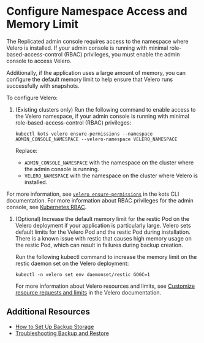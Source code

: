 # Configure Namespace Access and Memory Limit

The Replicated admin console requires access to the namespace where Velero is installed. If your admin console is running with minimal role-based-access-control (RBAC) privileges, you must enable the admin console to access Velero.

Additionally, if the application uses a large amount of memory, you can configure the default memory limit to help ensure that Velero runs successfully with snapshots.

To configure Velero:

1. (Existing clusters only) Run the following command to enable access to the Velero namespace, if your admin console is running with minimal role-based-access-control (RBAC) privileges:

   ```
   kubectl kots velero ensure-permissions --namespace ADMIN_CONSOLE_NAMESPACE --velero-namespace VELERO_NAMESPACE
   ```
   Replace:
   * `ADMIN_CONSOLE_NAMESPACE` with the namespace on the cluster where the admin console is running.
   * `VELERO_NAMESPACE` with the namespace on the cluster where Velero is installed.

  For more information, see [`velero ensure-permissions`](/reference/kots-cli-velero-ensure-permissions/) in the kots CLI documentation. For more information about RBAC privileges for the admin console, see [Kubernetes RBAC](../vendor/packaging-rbac).

1. (Optional) Increase the default memory limit for the restic Pod on the Velero deployment if your application is particularly large. Velero sets default limits for the Velero Pod and the restic Pod during installation. There is a known issue with restic that causes high memory usage on the restic Pod, which can result in failures during backup creation.

   Run the following kubectl command to increase the memory limit on the restic daemon set on the Velero deployment:

   ```
   kubectl -n velero set env daemonset/restic GOGC=1
   ```

   For more information about Velero resources and limits, see [Customize resource requests and limits](https://velero.io/docs/main/customize-installation/#customize-resource-requests-and-limits) in the Velero documentation.

## Additional Resources

* [How to Set Up Backup Storage](snapshots-config-workflow)
* [Troubleshooting Backup and Restore](snapshots-troubleshooting-backup-restore)
